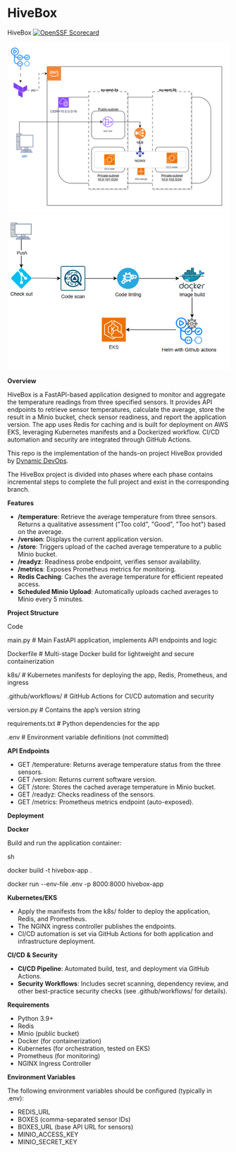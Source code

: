 # HiveBox
HiveBox
[![OpenSSF Scorecard](https://api.scorecard.dev/projects/github.com/sabryp3/HiveBox/badge)](https://scorecard.dev/viewer/?uri=github.com/sabryp3/HiveBox)


![](IAC.png)
![](CICD.png)

**Overview**

HiveBox is a FastAPI-based application designed to monitor and aggregate the temperature readings from three specified sensors. It provides API endpoints to retrieve sensor temperatures, calculate the average, store the result in a Minio bucket, check sensor readiness, and report the application version. The app uses Redis for caching and is built for deployment on AWS EKS, leveraging Kubernetes manifests and a Dockerized workflow. CI/CD automation and security are integrated through GitHub Actions.

This repo is the implementation of the hands-on project HiveBox provided by [Dynamic DevOps](https://devopsroadmap.io/getting-started/).

The HiveBox project is divided into phases where each phase contains incremental steps to complete the full project and exist in the corresponding branch.

**Features**

- **/temperature**: Retrieve the average temperature from three sensors. Returns a qualitative assessment ("Too cold", "Good", "Too hot") based on the average.
- **/version**: Displays the current application version.
- **/store**: Triggers upload of the cached average temperature to a public Minio bucket.
- **/readyz**: Readiness probe endpoint, verifies sensor availability.
- **/metrics**: Exposes Prometheus metrics for monitoring.
- **Redis Caching**: Caches the average temperature for efficient repeated access.
- **Scheduled Minio Upload**: Automatically uploads cached averages to Minio every 5 minutes.

**Project Structure**

Code

main.py # Main FastAPI application, implements API endpoints and logic

Dockerfile # Multi-stage Docker build for lightweight and secure containerization

k8s/ # Kubernetes manifests for deploying the app, Redis, Prometheus, and ingress

.github/workflows/ # GitHub Actions for CI/CD automation and security

version.py # Contains the app’s version string

requirements.txt # Python dependencies for the app

.env # Environment variable definitions (not committed)

**API Endpoints**

- GET /temperature: Returns average temperature status from the three sensors.
- GET /version: Returns current software version.
- GET /store: Stores the cached average temperature in Minio bucket.
- GET /readyz: Checks readiness of the sensors.
- GET /metrics: Prometheus metrics endpoint (auto-exposed).

**Deployment**

**Docker**

Build and run the application container:

sh

docker build -t hivebox-app .

docker run --env-file .env -p 8000:8000 hivebox-app

**Kubernetes/EKS**

- Apply the manifests from the k8s/ folder to deploy the application, Redis, and Prometheus.
- The NGINX ingress controller publishes the endpoints.
- CI/CD automation is set via GitHub Actions for both application and infrastructure deployment.

**CI/CD & Security**

- **CI/CD Pipeline**: Automated build, test, and deployment via GitHub Actions.
- **Security Workflows**: Includes secret scanning, dependency review, and other best-practice security checks (see .github/workflows/ for details).

**Requirements**

- Python 3.9+
- Redis
- Minio (public bucket)
- Docker (for containerization)
- Kubernetes (for orchestration, tested on EKS)
- Prometheus (for monitoring)
- NGINX Ingress Controller

**Environment Variables**

The following environment variables should be configured (typically in .env):

- REDIS_URL
- BOXES (comma-separated sensor IDs)
- BOXES_URL (base API URL for sensors)
- MINIO_ACCESS_KEY
- MINIO_SECRET_KEY


